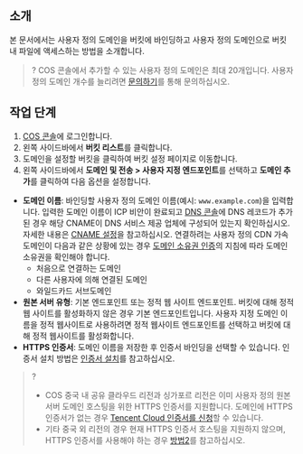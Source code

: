 ## 소개

본 문서에서는 사용자 정의 도메인을 버킷에 바인딩하고 사용자 정의 도메인으로 버킷 내 파일에 액세스하는 방법을 소개합니다.

>? COS 콘솔에서 추가할 수 있는 사용자 정의 도메인은 최대 20개입니다. 사용자 정의 도메인 개수를 늘리려면 [문의하기](https://console.cloud.tencent.com/workorder/category)를 통해 문의하십시오.

## 작업 단계

1. [COS 콘솔](https://console.cloud.tencent.com/cos5)에 로그인합니다. 
2. 왼쪽 사이드바에서 **버킷 리스트**를 클릭합니다.
3. 도메인을 설정할 버킷을 클릭하여 버킷 설정 페이지로 이동합니다.
4. 왼쪽 사이드바에서 **도메인 및 전송 > 사용자 지정 엔드포인트**를 선택하고 **도메인 추가**를 클릭하여 다음 옵션을 설정합니다.

  - **도메인 이름**: 바인딩할 사용자 정의 도메인 이름(예시: `www.example.com`)을 입력합니다. 입력한 도메인 이름이 ICP 비안이 완료되고 [DNS 콘솔](https://console.cloud.tencent.com/cns/domains)에 DNS 레코드가 추가된 경우 해당 CNAME이 DNS 서비스 제공 업체에 구성되어 있는지 확인하십시오. 자세한 내용은 [CNAME 설정](https://intl.cloud.tencent.com/document/product/228/3121)을 참고하십시오. 연결하려는 사용자 정의 CDN 가속 도메인이 다음과 같은 상황에 있는 경우 [도메인 소유권 인증](https://intl.cloud.tencent.com/document/product/228/42693)의 지침에 따라 도메인 소유권을 확인해야 합니다.
     - 처음으로 연결하는 도메인
     - 다른 사용자에 의해 연결된 도메인
     - 와일드카드 서브도메인
  - **원본 서버 유형**: 기본 엔드포인트 또는 정적 웹 사이트 엔드포인트. 버킷에 대해 정적 웹 사이트를 활성화하지 않은 경우 기본 엔드포인트입니다. 사용자 지정 도메인 이름을 정적 웹사이트로 사용하려면 정적 웹사이트 엔드포인트를 선택하고 버킷에 대해 정적 웹사이트를 활성화합니다.
  - **HTTPS 인증서**: 도메인 이름을 저장한 후 인증서 바인딩을 선택할 수 있습니다. 인증서 설치 방법은 [인증서 설치](https://www.tencentcloud.com/document/product/1007/36568)를 참고하십시오.
  >?
  >- COS 중국 내 공유 클라우드 리전과 싱가포르 리전은 이미 사용자 정의 원본 서버 도메인 호스팅을 위한 HTTPS 인증서를 지원합니다. 도메인에 HTTPS 인증서가 없는 경우 [Tencent Cloud 인증서를 신청](https://console.cloud.tencent.com/ssl)할 수 있습니다.
  >- 기타 중국 외 리전의 경우 현재 HTTPS 인증서 호스팅을 지원하지 않으며, HTTPS 인증서를 사용해야 하는 경우 [방법2](https://intl.cloud.tencent.com/document/product/436/11142)를 참고하십시오.
